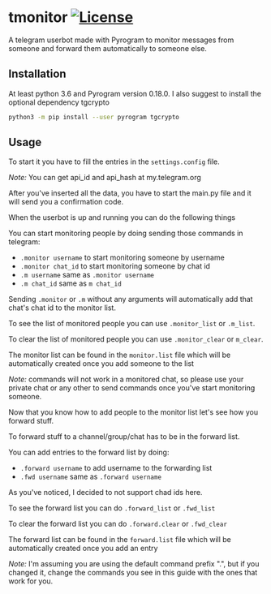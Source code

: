 # tmonitor [![License](https://img.shields.io/badge/License-AGPLv3-green)](https://img.shields.io/badge/License-AGPLv3-green) 
A telegram userbot made with Pyrogram to monitor messages from someone and forward them automatically to someone else.

## Installation

At least python 3.6 and Pyrogram version 0.18.0.
I also suggest to install the optional dependency tgcrypto

```bash
python3 -m pip install --user pyrogram tgcrypto
```

## Usage

To start it you have to fill the entries in the `settings.config` file.

*Note:* You can get api\_id and api\_hash at my.telegram.org

After you've inserted all the data, you have to start the main.py file and it will send you a confirmation code.

When the userbot is up and running you can do the following things

You can start monitoring people by doing sending those commands in telegram:

* `.monitor username` to start monitoring someone by username
* `.monitor chat_id` to start monitoring someone by chat id
* `.m username` same as `.monitor username`
* `.m chat_id` same as `m chat_id`

Sending `.monitor` or `.m` without any arguments will automatically add that chat's chat id to the monitor list.

To see the list of monitored people you can use `.monitor_list` or `.m_list`.

To clear the list of monitored people you can use `.monitor_clear` or `m_clear`.

The monitor list can be found in the `monitor.list` file which will be automatically created once you add someone to the list

*Note:* commands will not work in a monitored chat, so please use your private chat or any other to send commands once you've start monitoring someone.



Now that you know how to add people to the monitor list let's see how you forward stuff.

To forward stuff to a channel/group/chat has to be in the forward list.

You can add entries to the forward list by doing:

* `.forward username` to add username to the forwarding list
* `.fwd username` same as `.forward username`

As you've noticed, I decided to not support chad ids here.

To see the forward list you can do `.forward_list` or `.fwd_list`

To clear the forward list you can do `.forward.clear` or `.fwd_clear`

The forward list can be found in the `forward.list` file which will be automatically created once you add an entry



*Note:* I'm assuming you are using the default command prefix ".", but if you changed it, change the commands you see in this guide with the ones that work for you.
